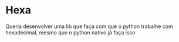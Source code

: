 # Hexa
Queria desenvolver uma lib que faça com que o python trabalhe com hexadecimal, mesmo que o python nativo já faça isso
